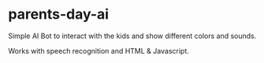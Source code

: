 # parents-day-ai

Simple AI Bot to interact with the kids and show different colors and sounds.

Works with speech recognition and HTML & Javascript.